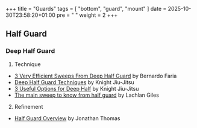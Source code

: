 +++
title = "Guards"
tags = [ "bottom", "guard", "mount" ]
date = 2025-10-30T23:58:20+01:00
pre = "<i class='fa fa-broom'></i> "
weight = 2
+++

## Half Guard
### Deep Half Guard
1. Technique
  * [3 Very Efficient Sweeps From Deep Half Guard](https://youtu.be/ojvH99btFYo) by Bernardo Faria
  * [Deep Half Guard Techniques](https://youtu.be/idxIDIxS99Q) by Knight Jiu-Jitsu
  * [3 Useful Options for Deep Half](https://youtu.be/Y4qzY740Tyg) by Knight Jiu-Jitsu
  * [The main sweep to know from half guard](https://youtu.be/pW2YL_n8Q_U) by Lachlan Giles
2. Refinement
  * [Half Guard Overview](https://youtu.be/2X3niTOljyk) by Jonathan Thomas
